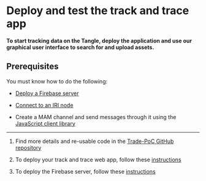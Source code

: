 # Deploy and test the track and trace app

**To start tracking data on the Tangle, deploy the application and use our graphical user interface to search for and upload assets.**

## Prerequisites

You must know how to do the following:

* [Deploy a Firebase server](https://firebase.google.com/)

* [Connect to an IRI node](root://node-software/iri/0.1/how-to-guides/interact-with-an-iri-node.md)

* Create a MAM channel and send messages through it using the [JavaScript client library](https://github.com/iotaledger/mam.client.js )

---

1. Find more details and re-usable code in the [Trade-PoC GitHub repository](https://github.com/iotaledger/trade-poc)

2. To deploy your track and trace web app, follow these [instructions](https://github.com/iotaledger/trade-poc/blob/master/firebase_functions/README.md)

3. To deploy the Firebase server, follow these [instructions](https://github.com/iotaledger/trade-poc/blob/master/README.md)
